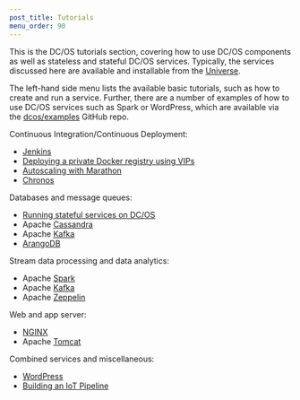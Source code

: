 ```yaml
---
post_title: Tutorials
menu_order: 90 
---
```


This is the DC/OS tutorials section, covering how to use DC/OS components as well as stateless and stateful DC/OS services. Typically, the services discussed here are available and installable from the [Universe](https://github.com/mesosphere/universe).

The left-hand side menu lists the available basic tutorials, such as how to create and run a service. Further, there are a number of examples of how to use DC/OS services such as Spark or WordPress, which are available via the [dcos/examples](https://github.com/dcos/examples/) GitHub repo.

Continuous Integration/Continuous Deployment: 

- [Jenkins](https://github.com/dcos/examples/tree/master/1.8/jenkins/)
- [Deploying a private Docker registry using VIPs](/docs/1.8/usage/tutorials/registry/)
- [Autoscaling with Marathon](/docs/1.8/usage/tutorials/autoscaling/)
- [Chronos](https://github.com/dcos/examples/tree/master/1.8/chronos/)

Databases and message queues:

- [Running stateful services on DC/OS](/docs/1.8/usage/tutorials/stateful-services/)
- Apache [Cassandra](https://github.com/dcos/examples/tree/master/1.8/cassandra/)
- Apache [Kafka](https://github.com/dcos/examples/tree/master/1.8/kafka/)
- [ArangoDB](https://github.com/dcos/examples/tree/master/1.8/arangodb/)

Stream data processing and data analytics:

- Apache [Spark](https://github.com/dcos/examples/tree/master/1.8/spark/)
- Apache [Kafka](https://github.com/dcos/examples/tree/master/1.8/kafka/)
- Apache [Zeppelin](https://github.com/dcos/examples/tree/master/1.8/zeppelin/)

Web and app server:

- [NGINX](https://github.com/dcos/examples/tree/master/1.8/nginx/)
- Apache [Tomcat](https://github.com/dcos/examples/tree/master/1.8/tomcat/)

Combined services and miscellaneous: 

- [WordPress](https://github.com/dcos/examples/tree/master/1.8/wordpress/)
- [Building an IoT Pipeline](/docs/1.8/usage/tutorials/iot_pipeline/)

 